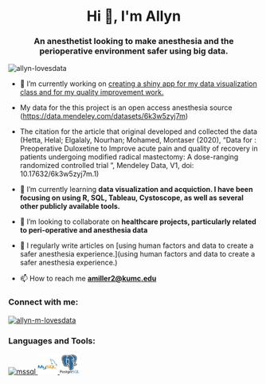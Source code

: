 <h1 align="center">Hi 👋, I'm Allyn</h1>
<h3 align="center">An anesthetist looking to make anesthesia and the perioperative environment safer using big data.</h3>

<p align="left"> <img src="https://komarev.com/ghpvc/?username=allyn-lovesdata&label=Profile%20views&color=0e75b6&style=flat" alt="allyn-lovesdata" /> </p>

- 🔭 I’m currently working on [creating a shiny app for my data visualization class and for my quality improvement work.](https://github.com/Allyn-lovesdata/824-Shiny-app)

- My data for the this project is an open access anesthesia source (https://data.mendeley.com/datasets/6k3w5zyj7m)

- The citation for the article that original developed and collected the data (Hetta, Helal; Elgalaly, Nourhan; Mohamed, Montaser (2020), 
    “Data for : Preoperative Duloxetine to Improve acute pain and quality of recovery in  patients undergoing modified radical mastectomy: 
    A dose-ranging randomized controlled trial ”, Mendeley Data, V1, doi: 10.17632/6k3w5zyj7m.1)
    
- 🌱 I’m currently learning **data visualization and acquiction. I have been focusing on using R, SQL, Tableau, Cystoscope, as well as several other publicly available tools.**

- 👯 I’m looking to collaborate on **healthcare projects, particularly related to peri-operative and anesthesia data**

- 📝 I regularly write articles on [using human factors and data to create a safer anesthesia experience.](using human factors and data to create a safer anesthesia experience.)

- 📫 How to reach me **amiller2@kumc.edu**

<h3 align="left">Connect with me:</h3>
<p align="left">
<a href="https://linkedin.com/in/allyn-m-lovesdata" target="blank"><img align="center" src="https://raw.githubusercontent.com/rahuldkjain/github-profile-readme-generator/master/src/images/icons/Social/linked-in-alt.svg" alt="allyn-m-lovesdata" height="30" width="40" /></a>
</p>

<h3 align="left">Languages and Tools:</h3>
<p align="left"> <a href="https://www.microsoft.com/en-us/sql-server" target="_blank" rel="noreferrer"> <img src="https://www.svgrepo.com/show/303229/microsoft-sql-server-logo.svg" alt="mssql" width="40" height="40"/> </a> <a href="https://www.mysql.com/" target="_blank" rel="noreferrer"> <img src="https://raw.githubusercontent.com/devicons/devicon/master/icons/mysql/mysql-original-wordmark.svg" alt="mysql" width="40" height="40"/> </a> <a href="https://www.postgresql.org" target="_blank" rel="noreferrer"> <img src="https://raw.githubusercontent.com/devicons/devicon/master/icons/postgresql/postgresql-original-wordmark.svg" alt="postgresql" width="40" height="40"/> </a> </p>
